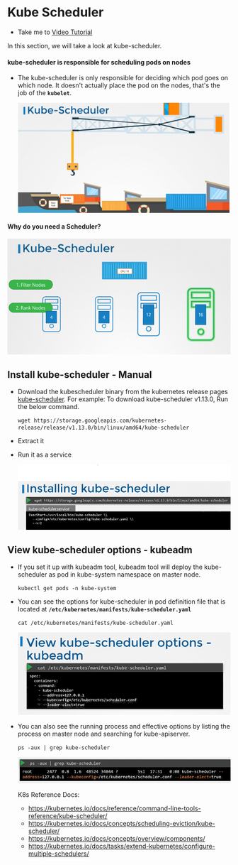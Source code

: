# Kube Scheduler

- Take me to [Video Tutorial](https://kodekloud.com/topic/kube-scheduler/)

In this section, we will take a look at kube-scheduler.

#### kube-scheduler is responsible for scheduling pods on nodes  

- The kube-scheduler is only responsible for deciding which pod goes on which node. It doesn't actually place the pod on the nodes, that's the job of the **`kubelet`**.

  ![kube-scheduler1](../../images/kube-scheduler1.PNG)
  
#### Why do you need a Scheduler?

  ![kube-scheduler2](../../images/kube-scheduler2.PNG)

## Install kube-scheduler - Manual

- Download the kubescheduler binary from the kubernetes release pages [kube-scheduler](https://storage.googleapis.com/kubernetes-release/release/v1.13.0/bin/linux/amd64/kube-scheduler). For example: To download kube-scheduler v1.13.0, Run the below command.

  ```
  wget https://storage.googleapis.com/kubernetes-release/release/v1.13.0/bin/linux/amd64/kube-scheduler
  ```

- Extract it
- Run it as a service

  ![kube-scheduler3](../../images/kube-scheduler3.PNG)
  
## View kube-scheduler options - kubeadm

- If you set it up with kubeadm tool, kubeadm tool will deploy the kube-scheduler as pod in kube-system namespace on master node.

  ```
  kubectl get pods -n kube-system
  ```

- You can see the options for kube-scheduler in pod definition file that is located at **`/etc/kubernetes/manifests/kube-scheduler.yaml`**

  ```
  cat /etc/kubernetes/manifests/kube-scheduler.yaml
  ```

  ![kube-scheduler4](../../images/kube-scheduler4.PNG)
  
- You can also see the running process and effective options by listing the process on master node and searching for kube-apiserver.

  ```
  ps -aux | grep kube-scheduler
  ```

  ![kube-scheduler5](../../images/kube-scheduler5.PNG)
  
  K8s Reference Docs:
  - <https://kubernetes.io/docs/reference/command-line-tools-reference/kube-scheduler/>
  - <https://kubernetes.io/docs/concepts/scheduling-eviction/kube-scheduler/>
  - <https://kubernetes.io/docs/concepts/overview/components/>
  - <https://kubernetes.io/docs/tasks/extend-kubernetes/configure-multiple-schedulers/>
